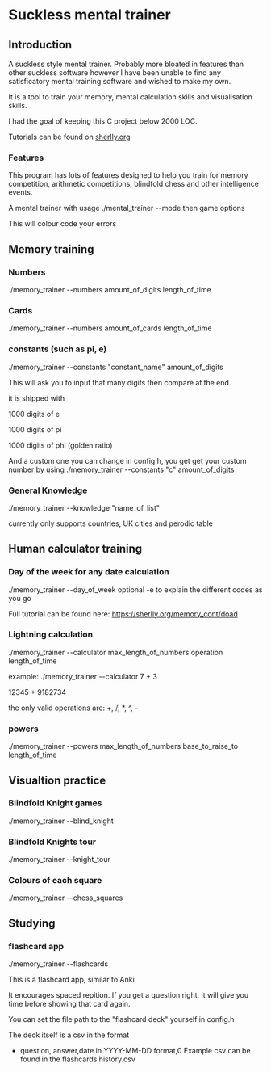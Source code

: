 # Suckless mental trainer

## Introduction
A suckless style mental trainer. Probably more bloated in features than other suckless software however I have been unable to find any satisficatory mental training software and wished to make my own.

It is a tool to train your memory, mental calculation skills and visualisation skills.

I had the goal of keeping this C project below 2000 LOC.

Tutorials can be found on [sherlly.org](https://sherlly.org)



### Features
This program has lots of features designed to help you train for memory competition, arithmetic competitions, blindfold chess and other intelligence events.

A mental trainer with usage ./mental_trainer --mode
then game options

This will colour code your errors


## Memory training
### Numbers
./memory_trainer --numbers amount_of_digits length_of_time

### Cards
./memory_trainer --numbers amount_of_cards length_of_time

### constants (such as pi, e)
./memory_trainer --constants "constant_name" amount_of_digits

This will ask you to input that many digits then compare at the end.

it is shipped with

1000 digits of e

1000 digits of pi

1000 digits of phi (golden ratio)

And a custom one you can change in config.h, you get get your custom number by using
./memory_trainer --constants "c" amount_of_digits

### General Knowledge
./memory_trainer --knowledge "name_of_list"

currently only supports countries, UK cities and perodic table

## Human calculator training
### Day of the week for any date calculation
./memory_trainer --day_of_week
optional -e to explain the different codes as you go

Full tutorial can be found here: https://sherlly.org/memory_cont/doad

### Lightning calculation
./memory_trainer --calculator max_length_of_numbers operation length_of_time

example:
./memory_trainer --calculator 7 + 3

12345 + 9182734


the only valid operations are: +, /, *, ^, -

### powers
./memory_trainer --powers max_length_of_numbers base_to_raise_to length_of_time


## Visualtion practice

### Blindfold Knight games
./memory_trainer --blind_knight
### Blindfold Knights tour
./memory_trainer --knight_tour
### Colours of each square
./memory_trainer --chess_squares

## Studying
### flashcard app
./memory_trainer --flashcards

This is a flashcard app, similar to Anki

It encourages spaced repition. If you get a question right, it will give you time before showing that card again.

You can set the file path to the "flashcard deck" yourself in config.h

The deck itself is a csv in the format

- question, answer,date in YYYY-MM-DD format,0
Example csv can be found in the flashcards
history.csv

